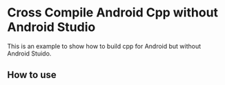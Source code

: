 # Cross Compile Android Cpp without Android Studio

This is an example to show how to build cpp for Android but without Android Stuido.

## How to use

